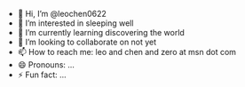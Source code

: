 - 👋 Hi, I’m @leochen0622
- 👀 I’m interested in sleeping well
- 🌱 I’m currently learning discovering the world
- 💞️ I’m looking to collaborate on not yet
- 📫 How to reach me: leo and chen and zero at msn dot com
- 😄 Pronouns: ...
- ⚡ Fun fact: ...

<!---
leochen0622/leochen0622 is a ✨ special ✨ repository because its `README.md` (this file) appears on your GitHub profile.
You can click the Preview link to take a look at your changes.
--->
